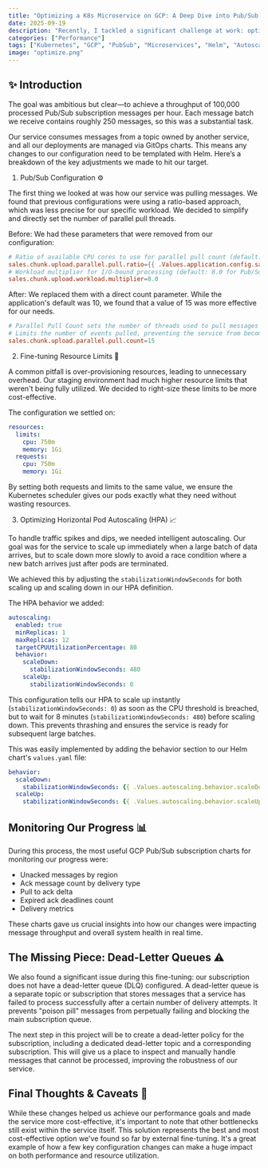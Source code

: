 ```yaml
---
title: "Optimizing a K8s Microservice on GCP: A Deep Dive into Pub/Sub Performance 🚀"
date: 2025-09-19
description: "Recently, I tackled a significant challenge at work: optimizing the performance of a Kubernetes microservice running on Google Cloud Platform (GCP)."
categories: ["Performance"]
tags: ["Kubernetes", "GCP", "PubSub", "Microservices", "Helm", "Autoscaling"]
image: "optimize.png"
---
```


## ✨ Introduction

The goal was ambitious but clear—to achieve a throughput of 100,000 processed Pub/Sub subscription messages per hour. Each message batch we receive contains roughly 250 messages, so this was a substantial task.

Our service consumes messages from a topic owned by another service, and all our deployments are managed via GitOps charts. This means any changes to our configuration need to be templated with Helm. Here’s a breakdown of the key adjustments we made to hit our target.

1. Pub/Sub Configuration ⚙️

The first thing we looked at was how our service was pulling messages. We found that previous configurations were using a ratio-based approach, which was less precise for our specific workload. We decided to simplify and directly set the number of parallel pull threads.

Before:
We had these parameters that were removed from our configuration:

```conf
# Ratio of available CPU cores to use for parallel pull count (default: 1.2)
sales.chunk.upload.parallel.pull.ratio={{ .Values.application.config.sales_chunk_upload_parallel_pull_ratio }}
# Workload multiplier for I/O-bound processing (default: 8.0 for Pub/Sub subscribers)
sales.chunk.upload.workload.multiplier=8.0
```

After:
We replaced them with a direct count parameter. While the application's default was 10, we found that a value of 15 was more effective for our needs.

```conf
# Parallel Pull Count sets the number of threads used to pull messages from the topic subscriber queue.
# Limits the number of events pulled, preventing the service from becoming overwhelmed.
sales.chunk.upload.parallel.pull.count=15
```

2. Fine-tuning Resource Limits 💾

A common pitfall is over-provisioning resources, leading to unnecessary overhead. Our staging environment had much higher resource limits that weren't being fully utilized. We decided to right-size these limits to be more cost-effective.

The configuration we settled on:

```yaml
resources:
  limits:
    cpu: 750m
    memory: 1Gi
  requests:
    cpu: 750m
    memory: 1Gi
```    

By setting both requests and limits to the same value, we ensure the Kubernetes scheduler gives our pods exactly what they need without wasting resources.

3. Optimizing Horizontal Pod Autoscaling (HPA) 📈

To handle traffic spikes and dips, we needed intelligent autoscaling. Our goal was for the service to scale up immediately when a large batch of data arrives, but to scale down more slowly to avoid a race condition where a new batch arrives just after pods are terminated.

We achieved this by adjusting the `stabilizationWindowSeconds` for both scaling up and scaling down in our HPA definition.

The HPA behavior we added:

```yaml
autoscaling:
  enabled: true
  minReplicas: 1
  maxReplicas: 12
  targetCPUUtilizationPercentage: 80
  behavior:
    scaleDown:
      stabilizationWindowSeconds: 480
    scaleUp:
      stabilizationWindowSeconds: 0
```      

This configuration tells our HPA to scale up instantly (`stabilizationWindowSeconds: 0`) as soon as the CPU threshold is breached, but to wait for 8 minutes (`stabilizationWindowSeconds: 480`) before scaling down. This prevents thrashing and ensures the service is ready for subsequent large batches.

This was easily implemented by adding the behavior section to our Helm chart's `values.yaml` file:

```yaml
behavior:
  scaleDown:
    stabilizationWindowSeconds: {{ .Values.autoscaling.behavior.scaleDown.stabilizationWindowSeconds | default 300 }}
  scaleUp:
    stabilizationWindowSeconds: {{ .Values.autoscaling.behavior.scaleUp.stabilizationWindowSeconds | default 0 }}
```

## Monitoring Our Progress 📊

During this process, the most useful GCP Pub/Sub subscription charts for monitoring our progress were:

- Unacked messages by region
- Ack message count by delivery type
- Pull to ack delta
- Expired ack deadlines count
- Delivery metrics

These charts gave us crucial insights into how our changes were impacting message throughput and overall system health in real time.

## The Missing Piece: Dead-Letter Queues ⚠️

We also found a significant issue during this fine-tuning: our subscription does not have a dead-letter queue (DLQ) configured. A dead-letter queue is a separate topic or subscription that stores messages that a service has failed to process successfully after a certain number of delivery attempts. It prevents "poison pill" messages from perpetually failing and blocking the main subscription queue.

The next step in this project will be to create a dead-letter policy for the subscription, including a dedicated dead-letter topic and a corresponding subscription. This will give us a place to inspect and manually handle messages that cannot be processed, improving the robustness of our service.

## Final Thoughts & Caveats 🧐

While these changes helped us achieve our performance goals and made the service more cost-effective, it's important to note that other bottlenecks still exist within the service itself. This solution represents the best and most cost-effective option we've found so far by external fine-tuning. It's a great example of how a few key configuration changes can make a huge impact on both performance and resource utilization.
